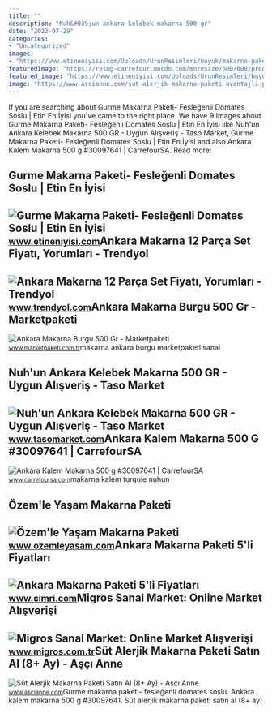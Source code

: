 ```yaml
---
title: ""
description: "Nuh&#039;un ankara kelebek makarna 500 gr"
date: "2023-07-29"
categories:
- "Uncategorized"
images:
- "https://www.etineniyisi.com/Uploads/UrunResimleri/buyuk/makarna-paketi-feslegenli-domates-sosl-f58e9-.jpg"
featuredImage: "https://reimg-carrefour.mncdn.com/mnresize/600/600/productimage/30097641/30097641_0_MC/8796992241714_1499978028219.jpg"
featured_image: "https://www.etineniyisi.com/Uploads/UrunResimleri/buyuk/makarna-paketi-feslegenli-domates-sosl-f58e9-.jpg"
image: "https://www.ascianne.com/sut-alerjik-makarna-paketi-avantajli-paketler-asci-anne-916-90-O.jpg"
---
```


If you are searching about Gurme Makarna Paketi- Fesleğenli Domates Soslu | Etin En İyisi you've came to the right place. We have 9 Images about Gurme Makarna Paketi- Fesleğenli Domates Soslu | Etin En İyisi like Nuh'un Ankara Kelebek Makarna 500 GR - Uygun Alışveriş - Taso Market, Gurme Makarna Paketi- Fesleğenli Domates Soslu | Etin En İyisi and also Ankara Kalem Makarna 500 g #30097641 | CarrefourSA. Read more:

Gurme Makarna Paketi- Fesleğenli Domates Soslu | Etin En İyisi
--------------------------------------------------------------

 ![Gurme Makarna Paketi- Fesleğenli Domates Soslu | Etin En İyisi](https://www.etineniyisi.com/Uploads/UrunResimleri/buyuk/makarna-paketi-feslegenli-domates-sosl-f58e9-.jpg) <small>www.etineniyisi.com</small>Ankara Makarna 12 Parça Set Fiyatı, Yorumları - Trendyol
--------------------------------------------------------

 ![Ankara Makarna 12 Parça Set Fiyatı, Yorumları - Trendyol](https://cdn.dsmcdn.com/ty435/product/media/images/20220519/10/113474460/163220963/1/1_org_zoom.jpg) <small>www.trendyol.com</small>Ankara Makarna Burgu 500 Gr - Marketpaketi
------------------------------------------

 ![Ankara Makarna Burgu 500 Gr - Marketpaketi](https://d23ic3f0nw4szy.cloudfront.net/marketpaketi/products/190/ankara-makarna-burgu-500-gr-461048001509299157.jpg) <small>www.marketpaketi.com.tr</small>makarna ankara burgu marketpaketi sanal

Nuh'un Ankara Kelebek Makarna 500 GR - Uygun Alışveriş - Taso Market
--------------------------------------------------------------------

 ![Nuh'un Ankara Kelebek Makarna 500 GR - Uygun Alışveriş - Taso Market](http://www.tasomarket.com/files/products/ankara-kelebek-makarna-500-gr.jpg) <small>www.tasomarket.com</small>Ankara Kalem Makarna 500 G #30097641 | CarrefourSA
--------------------------------------------------

 ![Ankara Kalem Makarna 500 g #30097641 | CarrefourSA](https://reimg-carrefour.mncdn.com/mnresize/600/600/productimage/30097641/30097641_0_MC/8796992241714_1499978028219.jpg) <small>www.carrefoursa.com</small>makarna kalem turquie nuhun

Özem'le Yaşam Makarna Paketi
----------------------------

 ![Özem'le Yaşam Makarna Paketi](https://www.ozemleyasam.com/Uploads/UrunResimleri/ozemle-yasam-makarna-paketi-0d9-4e.jpg) <small>www.ozemleyasam.com</small>Ankara Makarna Paketi 5'li Fiyatları
------------------------------------

 ![Ankara Makarna Paketi 5'li Fiyatları](https://cdn.cimri.io/market/260x260/ankara-makarna-paketi-5li-_1268430.jpg) <small>www.cimri.com</small>Migros Sanal Market: Online Market Alışverişi
---------------------------------------------

 ![Migros Sanal Market: Online Market Alışverişi](https://images.migrosone.com/sanalmarket/product/05030217/nuh-un-ankara-bukle-makarna-500-gr-8e6de7-1650x1650.jpg) <small>www.migros.com.tr</small>Süt Alerjik Makarna Paketi Satın Al (8+ Ay) - Aşçı Anne
-------------------------------------------------------

 ![Süt Alerjik Makarna Paketi Satın Al (8+ Ay) - Aşçı Anne](https://www.ascianne.com/sut-alerjik-makarna-paketi-avantajli-paketler-asci-anne-916-90-O.jpg) <small>www.ascianne.com</small>Gurme makarna paketi- fesleğenli domates soslu. Ankara kalem makarna 500 g #30097641. Süt alerjik makarna paketi satın al (8+ ay)
